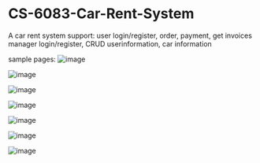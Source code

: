 # CS-6083-Car-Rent-System
A car rent system support:
user login/register, order, payment, get invoices
manager login/register, CRUD userinformation, car information

sample pages:
![image](https://user-images.githubusercontent.com/90488225/178890398-01e25ae6-20a5-41f6-bd74-acd02988c0d2.png)

![image](https://user-images.githubusercontent.com/90488225/178890516-16f8895d-1dd4-4463-a71c-069654aad5b4.png)


![image](https://user-images.githubusercontent.com/90488225/178890822-fdd5c562-2cbb-4f87-8f0a-9850fe4dcbbe.png)

![image](https://user-images.githubusercontent.com/90488225/178890922-1715a141-b7b4-49de-b5e4-05f3340e1f2d.png)

![image](https://user-images.githubusercontent.com/90488225/178891018-3e5681bf-757c-4bea-9284-66ed35598e94.png)

![image](https://user-images.githubusercontent.com/90488225/178891062-7f800690-9fcf-4e62-ba1f-a2eafff36363.png)

![image](https://user-images.githubusercontent.com/90488225/178891089-076e0f24-42a7-4d10-8aef-5cf412804a07.png)
